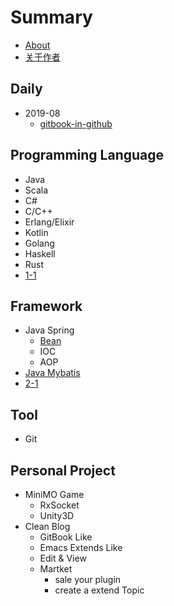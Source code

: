 # Summary
* [About](./README.md)
* [关于作者](./author.md)
## Daily
* 2019-08
   * [gitbook-in-github](./daily/2019-08/gitbook-in-github.md)

## Programming Language
* Java
* Scala
* C#
* C/C++
* Erlang/Elixir
* Kotlin
* Golang
* Haskell
* Rust
* [1-1](./chap01/1-1.md)

## Framework
* Java Spring
    * [Bean](./framework/java-spring/bean.md)
    * IOC
    * AOP
* [Java Mybatis](./framework/java-mybatis.md)
* [2-1](./chap02/2-1.md)

## Tool
* Git

## Personal Project
* MiniMO Game
   * RxSocket
   * Unity3D
* Clean Blog
   * GitBook Like
   * Emacs Extends Like
   * Edit & View 
   * Martket
     * sale your plugin
     * create a extend Topic